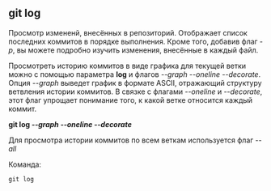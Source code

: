 ## git log

Просмотр измененй, внесённых в репозиторий. Отображает список последних коммитов в порядке выполнения. Кроме того, добавив флаг *-p*, вы можете подробно изучить изменения, внесённые в каждый файл.

Просмотреть историю коммитов в виде графика для текущей ветки можно с помощью параметра **log** и флагов *--graph --oneline --decorate*. Опция --*graph* выведет график в формате ASCII, отражающий структуру ветвления истории коммитов. В связке с флагами --*oneline* и --*decorate*, этот флаг упрощает понимание того, к какой ветке относится каждый коммит.

**git log *--graph --oneline --decorate***

Для просмотра истории коммитов по всем веткам используется флаг --*all*

Команда:

```bash-
git log
```
